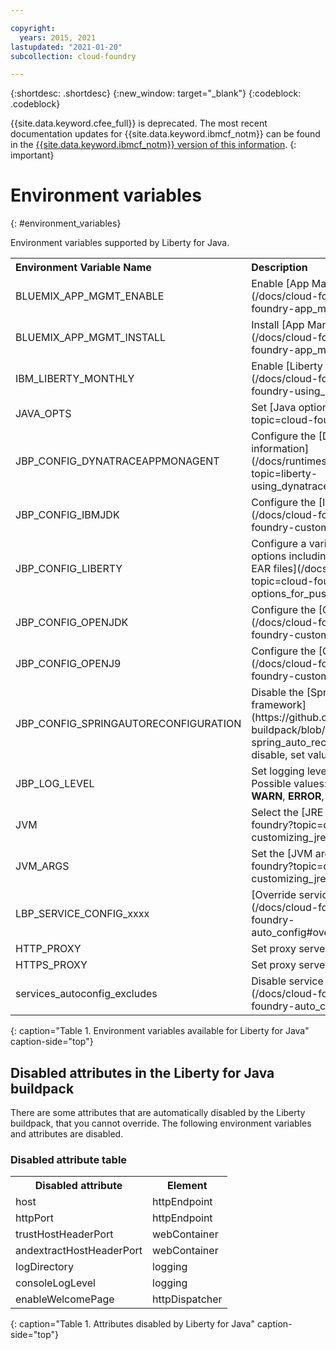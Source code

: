 ```yaml
---

copyright:
  years: 2015, 2021
lastupdated: "2021-01-20"
subcollection: cloud-foundry

---
```


{:shortdesc: .shortdesc}
{:new_window: target="_blank"}
{:codeblock: .codeblock}

{{site.data.keyword.cfee_full}} is deprecated. The most recent documentation updates for {{site.data.keyword.ibmcf_notm}} can be found in the [{{site.data.keyword.ibmcf_notm}} version of this information](/docs/cloud-foundry-public?topic=cloud-foundry-public-environment_variables).
{: important}

# Environment variables
{: #environment_variables}

Environment variables supported by Liberty for Java.

<table>
<tr>
<th align="left">Environment Variable Name</th>
<th align="left">Description</th>
</tr>

<tr>
<td>BLUEMIX_APP_MGMT_ENABLE</td>
<td>Enable [App Management utilities](/docs/cloud-foundry?topic=cloud-foundry-app_management)</td>
</tr>

<tr>
<td>BLUEMIX_APP_MGMT_INSTALL</td>
<td>Install [App Management utilities](/docs/cloud-foundry?topic=cloud-foundry-app_management)</td>
</tr>

<tr>
<td>IBM_LIBERTY_MONTHLY</td>
<td>Enable [Liberty monthly release runtime/](/docs/cloud-foundry?topic=cloud-foundry-using_monthly_runtime)</td>
</tr>

<tr>
<td>JAVA_OPTS</td>
<td>Set [Java options](/docs/cloud-foundry?topic=cloud-foundry-customizing_jre)</td>
</tr>

<tr>
<td>JBP_CONFIG_DYNATRACEAPPMONAGENT</td>
<td>Configure the [Dynatrace agent location information](/docs/runtimes/liberty/monitoring?topic=liberty-using_dynatrace#configuring_liberty_app)</td>
</tr>

<tr>
<td>JBP_CONFIG_IBMJDK </td>
<td>Configure the [IBM JRE version](/docs/cloud-foundry?topic=cloud-foundry-customizing_jre)</td>
</tr>

<tr>
<td>JBP_CONFIG_LIBERTY</td>
<td>Configure a variety of Liberty runtime options including [features for WAR or EAR files](/docs/cloud-foundry?topic=cloud-foundry-options_for_pushing#stand_alone_apps)</td>
</tr>

<tr>
<td>JBP_CONFIG_OPENJDK</td>
<td>Configure the [OpenJDK version](/docs/cloud-foundry?topic=cloud-foundry-customizing_jre)</td>
</tr>

<tr>
<td>JBP_CONFIG_OPENJ9</td>
<td>Configure the [OpenJ9 version](/docs/cloud-foundry?topic=cloud-foundry-customizing_jre)</td>
</tr>

<tr>
<td>JBP_CONFIG_SPRINGAUTORECONFIGURATION </td>
<td>Disable the [Spring Auto-Reconfiguration framework](https://github.com/cloudfoundry/java-buildpack/blob/master/docs/framework-spring_auto_reconfiguration.md). To disable, set value to enabled: false. </td>
</tr>

<tr>
<td>JBP_LOG_LEVEL</td>
<td>Set logging level of the buildpack. Possible values: <b>DEBUG</b>, <b>INFO</b> (default), <b>WARN</b>, <b>ERROR</b>, or <b>FATAL</b></td>
</tr>

<tr>
<td>JVM</td>
<td>Select the [JRE type](/docs/cloud-foundry?topic=cloud-foundry-customizing_jre)</td>
</tr>

<tr>
<td>JVM_ARGS</td>
<td>Set the [JVM arguments](/docs/cloud-foundry?topic=cloud-foundry-customizing_jre)</td>
</tr>

<tr>
<td>LBP_SERVICE_CONFIG_xxxx</td>
<td>[Override service configuration](/docs/cloud-foundry?topic=cloud-foundry-auto_config#override_service_config)</td>
</tr>

<tr>
<td>HTTP_PROXY</td>
<td>Set proxy server information</td>
</tr>

<tr>
<td>HTTPS_PROXY</td>
<td>Set proxy server information</td>
</tr>

<tr>
<td>services_autoconfig_excludes</td>
<td>Disable service [auto-configuration.](/docs/cloud-foundry?topic=cloud-foundry-auto_config#opting_out)</td>
</tr>
</table>
{: caption="Table 1. Environment variables available for Liberty for Java" caption-side="top"}

## Disabled attributes in the Liberty for Java buildpack

There are some attributes that are automatically disabled by the Liberty buildpack, that you cannot override. The following environment variables and attributes are disabled.

### Disabled attribute table

<table>
<tr>
<th>Disabled attribute </th>
<th>Element</th>
</tr>

<tr>
<td>host</td>
<td>httpEndpoint</td>
</tr>

<tr>
<td>httpPort</td>
<td>httpEndpoint</td>
</tr>

<tr>
<td>trustHostHeaderPort</td>
<td>webContainer</td>
</tr>

<tr>
<td>andextractHostHeaderPort</td>
<td>webContainer</td>
</tr>

<tr>
<td>logDirectory</td>
<td>logging</td>
</tr>

<tr>
<td>consoleLogLevel</td>
<td>logging</td>
</tr>

<tr>
<td>enableWelcomePage</td>
<td>httpDispatcher</td>
</tr>
</table>
{: caption="Table 1. Attributes disabled by Liberty for Java" caption-side="top"}
